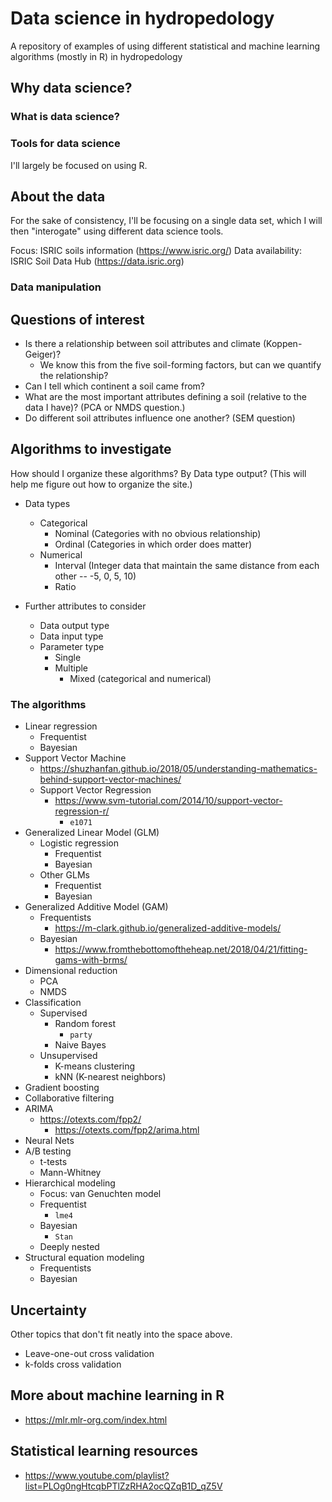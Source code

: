 # Data science in hydropedology

A repository of examples of using different statistical and machine learning algorithms (mostly in R) in hydropedology

## Why data science?

### What is data science?

### Tools for data science

I'll largely be focused on using R.

## About the data

For the sake of consistency, I'll be focusing on a single data set, which I will then "interogate" using different data science tools.

Focus: ISRIC soils information (https://www.isric.org/)
Data availability: ISRIC Soil Data Hub (https://data.isric.org)

### Data manipulation

## Questions of interest

* Is there a relationship between soil attributes and climate (Koppen-Geiger)?
    * We know this from the five soil-forming factors, but can we quantify the relationship?
* Can I tell which continent a soil came from?
* What are the most important attributes defining a soil (relative to the data I have)? (PCA or NMDS question.)
* Do different soil attributes influence one another? (SEM question)

## Algorithms to investigate

How should I organize these algorithms? By Data type output? (This will help me figure out how to organize the site.)

* Data types
   * Categorical
       * Nominal (Categories with no obvious relationship)
       * Ordinal (Categories in which order does matter)
   * Numerical
       * Interval (Integer data that maintain the same distance from each other -- -5, 0, 5, 10)
       * Ratio
       
* Further attributes to consider
    * Data output type
    * Data input type
    * Parameter type
        * Single
        * Multiple
            * Mixed (categorical and numerical)

### The algorithms

* Linear regression
   * Frequentist
   * Bayesian
* Support Vector Machine
    * https://shuzhanfan.github.io/2018/05/understanding-mathematics-behind-support-vector-machines/
    * Support Vector Regression
        * https://www.svm-tutorial.com/2014/10/support-vector-regression-r/
            * `e1071`
* Generalized Linear Model (GLM)
    * Logistic regression
        * Frequentist
        * Bayesian
    * Other GLMs
        * Frequentist
        * Bayesian
* Generalized Additive Model (GAM)
    * Frequentists
        * https://m-clark.github.io/generalized-additive-models/
    * Bayesian
        * https://www.fromthebottomoftheheap.net/2018/04/21/fitting-gams-with-brms/
* Dimensional reduction
    * PCA
    * NMDS
* Classification
    * Supervised
        * Random forest
            * `party`
        * Naive Bayes
    * Unsupervised
        * K-means clustering
        * kNN (K-nearest neighbors)
* Gradient boosting
* Collaborative filtering
* ARIMA
    * https://otexts.com/fpp2/
        * https://otexts.com/fpp2/arima.html
* Neural Nets
* A/B testing
    * t-tests
    * Mann-Whitney
* Hierarchical modeling
    * Focus: van Genuchten model
    * Frequentist
        * `lme4`
    * Bayesian
        * `Stan`
    * Deeply nested
* Structural equation modeling
    * Frequentists
    * Bayesian
    
## Uncertainty

Other topics that don't fit neatly into the space above.

* Leave-one-out cross validation
* k-folds cross validation

## More about machine learning in R

* https://mlr.mlr-org.com/index.html

## Statistical learning resources

* https://www.youtube.com/playlist?list=PLOg0ngHtcqbPTlZzRHA2ocQZqB1D_qZ5V
